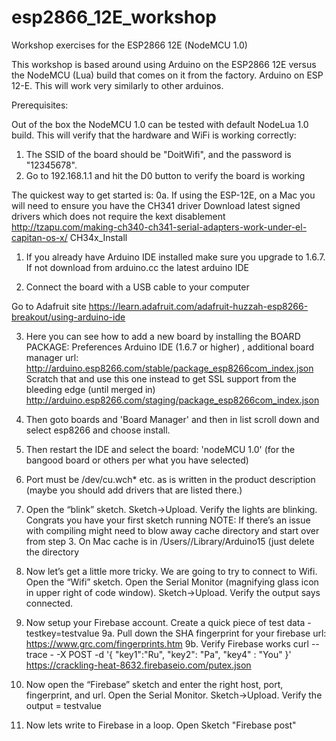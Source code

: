 # esp2866_12E_workshop
Workshop exercises for the ESP2866 12E (NodeMCU 1.0)

This workshop is based around using Arduino on the ESP2866 12E versus the NodeMCU (Lua) build that comes on it from the factory.
Arduino on ESP 12-E.  This will work very similarly to other arduinos.

Prerequisites:

Out of the box the NodeMCU 1.0 can be tested with default NodeLua 1.0 build.  This will verify that the hardware and WiFi is working correctly:
1. The SSID of the board should be "DoitWifi", and the password is "12345678".
2. Go to 192.168.1.1 and hit the D0 button to verify the board is working

The quickest way to get started is:
0a. If using the ESP-12E, on a Mac you will need to ensure you have the CH341 driver 
Download latest signed drivers which does not require the kext disablement
http://tzapu.com/making-ch340-ch341-serial-adapters-work-under-el-capitan-os-x/
CH34x_Install

1. If you already have Arduino IDE installed make sure you upgrade to 1.6.7.  If not download from arduino.cc the latest arduino IDE

2. Connect the board with a USB cable to your computer 

Go to Adafruit site https://learn.adafruit.com/adafruit-huzzah-esp8266-breakout/using-arduino-ide 

3. Here you can see how to add a new board by installing the BOARD PACKAGE: Preferences Arduino IDE (1.6.7 or higher) , additional board manager url: http://arduino.esp8266.com/stable/package_esp8266com_index.json
Scratch that and use this one instead to get SSL support from the bleeding edge (until merged in)
http://arduino.esp8266.com/staging/package_esp8266com_index.json

4. Then goto boards and 'Board Manager' and then in list scroll down and select esp8266 and choose install. 

5. Then restart the IDE and select the board: 'nodeMCU 1.0'  (for the bangood board or others per what you have selected)

6. Port must be /dev/cu.wch* etc. as is written in the product description (maybe you should add drivers that are listed there.) 

7. Open the “blink” sketch.  Sketch->Upload.  Verify the lights are blinking.  Congrats you have your first sketch running
	NOTE: If there’s an issue with compiling might need to blow away cache directory and start over from step 3.  On Mac cache is in /Users/<username>/Library/Arduino15 (just delete the directory

8. Now let’s get a little more tricky.  We are going to try to connect to Wifi.  Open the “Wifi” sketch.  Open the Serial Monitor (magnifying glass icon in upper right of code window).  Sketch->Upload.  Verify the output says connected.

9. Now setup your Firebase account.  Create a quick piece of test data - testkey=testvalue
9a. Pull down the SHA fingerprint for your firebase url: https://www.grc.com/fingerprints.htm
9b. Verify Firebase works curl --trace - -X POST -d '{ "key1":"Ru", "key2": "Pa", "key4" : "You" }' https://crackling-heat-8632.firebaseio.com/putex.json

10. Now open the “Firebase” sketch and enter the right host, port, fingerprint, and url.  Open the Serial Monitor.  Sketch->Upload.  Verify the output = testvalue

11. Now lets write to Firebase in a loop.  Open Sketch "Firebase post"

